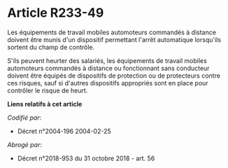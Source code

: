# Article R233-49

Les équipements de travail mobiles automoteurs commandés à distance doivent être munis d'un dispositif permettant l'arrêt
automatique lorsqu'ils sortent du champ de contrôle.

S'ils peuvent heurter des salariés, les équipements de travail mobiles automoteurs commandés à distance ou fonctionnant sans
conducteur doivent être équipés de dispositifs de protection ou de protecteurs contre ces risques, sauf si d'autres
dispositifs appropriés sont en place pour contrôler le risque de heurt.

**Liens relatifs à cet article**

_Codifié par_:

  - Décret n°2004-196 2004-02-25

_Abrogé par_:

  - Décret n°2018-953 du 31 octobre 2018 - art. 56
